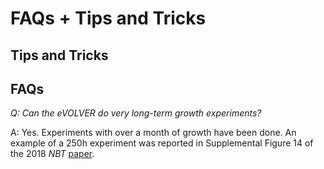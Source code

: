 # FAQs + Tips and Tricks

## Tips and Tricks



## FAQs

_Q: Can the eVOLVER do very long-term growth experiments?_

A: Yes. Experiments with over a month of growth have been done. An example of a 250h experiment was reported in Supplemental Figure 14 of the 2018 _NBT_ [paper](https://www.nature.com/articles/nbt.4151).

